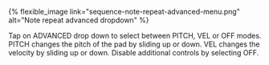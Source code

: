 ---
---

{% flexible_image link="sequence-note-repeat-advanced-menu.png" alt="Note repeat advanced dropdown" %}

Tap on ADVANCED drop down to select between PITCH, VEL or OFF modes. PITCH changes the pitch of the pad by sliding up or down. VEL changes the velocity by sliding up or down. Disable additional controls by selecting OFF.
